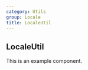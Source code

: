 ```yaml
---
category: Utils
group: Locale
title: LocaleUtil
---
```


## LocaleUtil

This is an example component.
